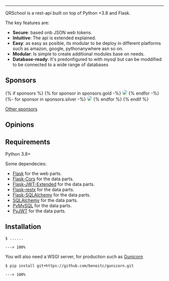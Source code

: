 ---

QRSchool is a rest-api built on top of Python +3.8 and Flask.

The key features are:

- **Secure**: based onb JSON web tokens.
- **Intuitive**: The api is extended explained.
- **Easy**: as easy as posible, its modular to be deploy in different platforms
  such as amazon, google, pythonanywhere asn so on.
- **Modular**: Is simple to create additional modules base on needs.
- **Database-ready**: It's predonfigured to with mysql but can be moddified to
  be connected to a wide range of databases

## Sponsors

<!-- sponsors -->

{% if sponsors %} {% for sponsor in sponsors.gold -%}
<a href="{{ sponsor.url }}" target="_blank" title="{{ sponsor.title }}"><img src="{{ sponsor.img }}" style="border-radius:15px"></a>
{% endfor -%} {%- for sponsor in sponsors.silver -%}
<a href="{{ sponsor.url }}" target="_blank" title="{{ sponsor.title }}"><img src="{{ sponsor.img }}" style="border-radius:15px"></a>
{% endfor %} {% endif %}

<!-- /sponsors -->

<a href="https://gestionhseq.com/#sponsors" class="external-link" target="_blank">Other
sponsors</a>

## Opinions

## Requirements

Python 3.8+

Some dependecies:

- <a href="https://flask.palletsprojects.com/en/2.3.x/" class="external-link" target="_blank">Flask</a>
  for the web parts.
- <a href="https://flask-cors.readthedocs.io/en/latest/" class="external-link" target="_blank">Flask-Cors</a>
  for the data parts.
- <a href="https://flask-jwt-extended.readthedocs.io/en/stable/" class="external-link" target="_blank">Flask-JWT-Extended</a>
  for the data parts.
- <a href="https://flask-restx.readthedocs.io/en/latest/" class="external-link" target="_blank">Flask-restx</a>
  for the data parts.
- <a href="https://flask-sqlalchemy.palletsprojects.com/en/3.0.x/#" class="external-link" target="_blank">Flask-SQLAlchemy</a>
  for the data parts.
- <a href="https://docs.sqlalchemy.org/en/20/" class="external-link" target="_blank">SQLAlchemy</a>
  for the data parts.
- <a href="https://pymysql.readthedocs.io/en/latest/" class="external-link" target="_blank">PyMySQL</a>
  for the data parts.
- <a href="https://github.com/jpadilla/pyjwt" class="external-link" target="_blank">PyJWT</a>
  for the data parts.

## Installation

<div class="termy">

```console
$ ......

---> 100%
```

</div>

You will also need a WSGI server, for production such as
<a href="https://www.gunicorn.org" class="external-link" target="_blank">Gunicorn</a>

<div class="termy">

```console
$ pip install git+https://github.com/benoitc/gunicorn.git

---> 100%
```

</div>
